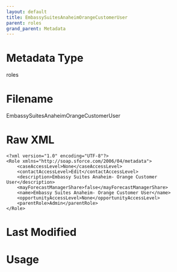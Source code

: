 ```yaml
---
layout: default
title: EmbassySuitesAnaheimOrangeCustomerUser
parent: roles
grand_parent: Metadata
---
```

# Metadata Type
roles


# Filename 
EmbassySuitesAnaheimOrangeCustomerUser


# Raw XML
```
<?xml version="1.0" encoding="UTF-8"?>
<Role xmlns="http://soap.sforce.com/2006/04/metadata">
    <caseAccessLevel>None</caseAccessLevel>
    <contactAccessLevel>Edit</contactAccessLevel>
    <description>Embassy Suites Anaheim- Orange Customer User</description>
    <mayForecastManagerShare>false</mayForecastManagerShare>
    <name>Embassy Suites Anaheim- Orange Customer User</name>
    <opportunityAccessLevel>None</opportunityAccessLevel>
    <parentRole>Admin</parentRole>
</Role>
```


# Last Modified


# Usage
